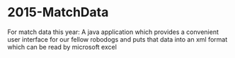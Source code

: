 # 2015-MatchData
For match data this year: 
A java application which provides a convenient user interface for our fellow robodogs and puts that data into an xml format which can be read by microsoft excel
